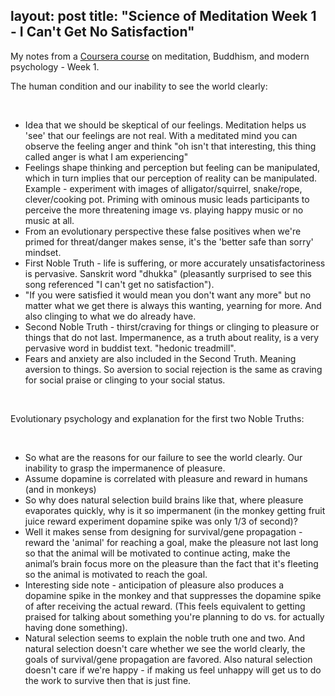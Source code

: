 layout: post
title:  "Science of Meditation Week 1 - I Can't Get No Satisfaction"
---

My notes from a [Coursera course](https://www.coursera.org/learn/science-of-meditation/home/welcome) on meditation, Buddhism, and modern psychology - Week 1. 

The human condition and our inability to see the world clearly:

‌

* Idea that we should be skeptical of our feelings. Meditation helps us 'see' that our feelings are not real. With a meditated mind you can observe the feeling anger and think "oh isn't that interesting, this thing called anger is what I am experiencing"
* Feelings shape thinking and perception but feeling can be manipulated, which in turn implies that our perception of reality can be manipulated. Example - experiment with images of alligator/squirrel, snake/rope, clever/cooking pot. Priming with ominous music leads participants to perceive the more threatening image vs. playing happy music or no music at all.
* From an evolutionary perspective these false positives when we're primed for threat/danger makes sense, it's the 'better safe than sorry' mindset.
* First Noble Truth - life is suffering, or more accurately unsatisfactoriness is pervasive. Sanskrit word "dhukka" (pleasantly surprised to see this song referenced "I can't get no satisfaction").
* "If you were satisfied it would mean you don't want any more" but no matter what we get there is always this wanting, yearning for more. And also clinging to what we do already have.
* Second Noble Truth - thirst/craving for things or clinging to pleasure or things that do not last. Impermanence, as a truth about reality, is a very pervasive word in buddist text. "hedonic treadmill".
* Fears and anxiety are also included in the Second Truth. Meaning aversion to things. So aversion to social rejection is the same as craving for social praise or clinging to your social status.

‌

Evolutionary psychology and explanation for the first two Noble Truths: 

‌

* So what are the reasons for our failure to see the world clearly. Our inability to grasp the impermanence of pleasure.
* Assume dopamine is correlated with pleasure and reward in humans (and in monkeys)
* So why does natural selection build brains like that, where pleasure evaporates quickly, why is it so impermanent (in the monkey getting fruit juice reward experiment dopamine spike was only 1/3 of second)?
* Well it makes sense from designing for survival/gene propagation - reward the 'animal' for reaching a goal, make the pleasure not last long so that the animal will be motivated to continue acting, make the animal’s brain focus more on the pleasure than the fact that it's fleeting so the animal is motivated to reach the goal.
* Interesting side note - anticipation of pleasure also produces a dopamine spike in the monkey and that suppresses the dopamine spike of after receiving the actual reward. (This feels equivalent to getting praised for talking about something you're planning to do vs. for actually having done something).
* Natural selection seems to explain the noble truth one and two. And natural selection doesn't care whether we see the world clearly, the goals of survival/gene propagation are favored. Also natural selection doesn't care if we're happy - if making us feel unhappy will get us to do the work to survive then that is just fine.

‌
